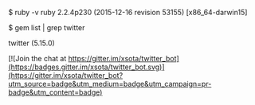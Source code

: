 $ ruby -v
ruby 2.2.4p230 (2015-12-16 revision 53155) [x86_64-darwin15]

$ gem list | grep twitter

twitter (5.15.0)


[![Join the chat at https://gitter.im/xsota/twitter_bot](https://badges.gitter.im/xsota/twitter_bot.svg)](https://gitter.im/xsota/twitter_bot?utm_source=badge&utm_medium=badge&utm_campaign=pr-badge&utm_content=badge)